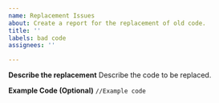```yaml
---
name: Replacement Issues
about: Create a report for the replacement of old code.
title: ''
labels: bad code
assignees: ''

---
```


**Describe the replacement**
Describe the code to be replaced.

**Example Code (Optional)**
`//Example code`
